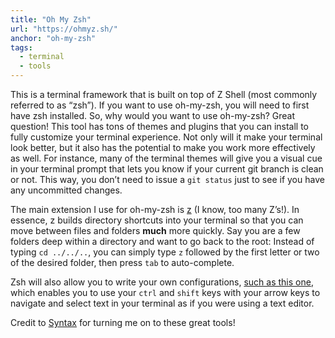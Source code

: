 ```yaml
---
title: "Oh My Zsh"
url: "https://ohmyz.sh/"
anchor: "oh-my-zsh"
tags:
  - terminal
  - tools
---
```


This is a terminal framework that is built on top of Z Shell (most commonly referred to as “zsh”). If you want to use oh-my-zsh, you will need to first have zsh installed. So, why would you want to use oh-my-zsh? Great question! This tool has tons of themes and plugins that you can install to fully customize your terminal experience. Not only will it make your terminal look better, but it also has the potential to make you work more effectively as well. For instance, many of the terminal themes will give you a visual cue in your terminal prompt that lets you know if your current git branch is clean or not. This way, you don’t need to issue a `git status` just to see if you have any uncommitted changes.

The main extension I use for oh-my-zsh is [z](https://github.com/rupa/z) (I know, too many Z’s!). In essence, z builds directory shortcuts into your terminal so that you can move between files and folders **much** more quickly. Say you are a few folders deep within a directory and want to go back to the root: Instead of typing `cd ../../..`, you can simply type `z` followed by the first letter or two of the desired folder, then press `tab` to auto-complete.

Zsh will also allow you to write your own configurations, [such as this one](https://stackoverflow.com/questions/5407916/zsh-zle-shift-selection), which enables you to use your `ctrl` and `shift` keys with your arrow keys to navigate and select text in your terminal as if you were using a text editor.

Credit to [Syntax](#syntax) for turning me on to these great tools!
